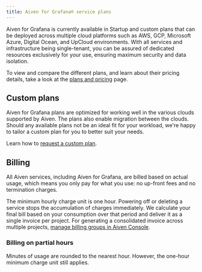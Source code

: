 ```yaml
---
title: Aiven for Grafana® service plans
---
```


Aiven for Grafana is currently available in Startup and custom plans
that can be deployed across multiple cloud platforms such as AWS, GCP,
Microsoft Azure, Digital Ocean, and UpCloud environments. With all
services and infrastructure being single-tenant, you can be assured of
dedicated resources exclusively for your use, ensuring maximum security
and data isolation.

To view and compare the different plans, and learn about their pricing
details, take a look at the [plans and
pricing](https://aiven.io/pricing?product=grafana&tab=plan-pricing)
page.

## Custom plans

Aiven for Grafana plans are optimized for working well in the various
clouds supported by Aiven. The plans also enable migration between the
clouds. Should any available plans not be an ideal fit for your
workload, we\'re happy to tailor a custom plan for you to better suit
your needs.

Learn how to [request a custom
plan](https://docs.aiven.io/docs/platform/howto/custom-plans.html).

## Billing

All Aiven services, including Aiven for Grafana, are billed based on
actual usage, which means you only pay for what you use: no up-front
fees and no termination charges.

The minimum hourly charge unit is one hour. Powering off or deleting a
service stops the accumulation of charges immediately. We calculate your
final bill based on your consumption over that period and deliver it as
a single invoice per project. For generating a consolidated invoice
across multiple projects, [manage billing groups in Aiven
Console](https://docs.aiven.io/docs/platform/howto/use-billing-groups.html).

### Billing on partial hours

Minutes of usage are rounded to the nearest hour. However, the one-hour
minimum charge unit still applies.
